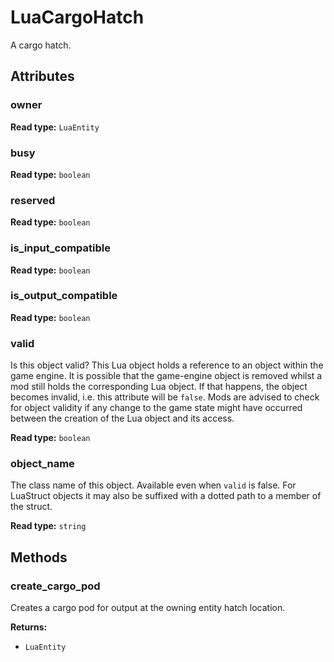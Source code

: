 # LuaCargoHatch

A cargo hatch.

## Attributes

### owner

**Read type:** `LuaEntity`

### busy

**Read type:** `boolean`

### reserved

**Read type:** `boolean`

### is_input_compatible

**Read type:** `boolean`

### is_output_compatible

**Read type:** `boolean`

### valid

Is this object valid? This Lua object holds a reference to an object within the game engine. It is possible that the game-engine object is removed whilst a mod still holds the corresponding Lua object. If that happens, the object becomes invalid, i.e. this attribute will be `false`. Mods are advised to check for object validity if any change to the game state might have occurred between the creation of the Lua object and its access.

**Read type:** `boolean`

### object_name

The class name of this object. Available even when `valid` is false. For LuaStruct objects it may also be suffixed with a dotted path to a member of the struct.

**Read type:** `string`

## Methods

### create_cargo_pod

Creates a cargo pod for output at the owning entity hatch location.

**Returns:**

- `LuaEntity`

